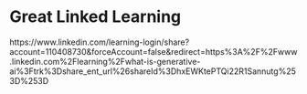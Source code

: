 <script src="https://app.launchdarkly.com/snippet/ldclient.min.js"></script>

<h1>Great Linked Learning</h1>
https://www.linkedin.com/learning-login/share?account=110408730&forceAccount=false&redirect=https%3A%2F%2Fwww.linkedin.com%2Flearning%2Fwhat-is-generative-ai%3Ftrk%3Dshare_ent_url%26shareId%3DhxEWKtePTQi22R1Sannutg%253D%253D


<div id="preview"style="display: none;">
  <h2>Preview</h2>
  <p>Click the button below to view the course on LinkedIn Learning.</p>
  <a href="https://www.linkedin.com/learning/what-is-generative-ai?trk=share_ent_url&shareId=hxEWKtePTQi22R1Sannutg%3D%3D" target="_blank" class="btn btn-primary">View Course</a>
<iframe
  width="100%"
  height="500"
  src="https://www.youtube.com/embed/sQ22pm-xvrE"
  frameborder="0"
  allow="accelerometer; autoplay; clipboard-write; encrypted-media; gyroscope; picture-in-picture"
  allowfullscreen
></iframe>
</div>

  <script>
  // Initialize LaunchDarkly
  const ldClient = LDClient.initialize('6842e842905004094bb0f4d5', {
    key: 'course-preview',
    anonymous: true
  });

  // Check when LD is ready
  ldClient.on('ready', function() {
    if (ldClient.variation('course-preview', false)) {
      document.getElementById('preview').style.display = 'block';
    }
  });
</script>